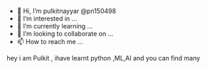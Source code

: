 - 👋 Hi, I’m pulkitnayyar @pn150498
- 👀 I’m interested in ...
- 🌱 I’m currently learning ...
- 💞️ I’m looking to collaborate on ...
- 📫 How to reach me ...

<!---
pn150498/pn150498 is a ✨ special ✨ repository because its `README.md` (this file) appears on your GitHub profile.
You can click the Preview link to take a look at your changes.
--->
hey i am Pulkit , ihave learnt python ,ML,AI and you can find many
